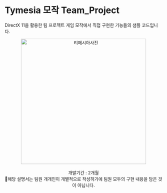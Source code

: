 # Tymesia 모작 Team_Project
DirectX 11을 활용한 팀 프로젝트 게임 모작에서 직접 구현한 기능들의 샘플 코드입니다.

<div align="center">
  <img width="400" alt="티메시아사진" src="https://github.com/user-attachments/assets/df90f11b-ba83-4e05-89e8-303e8f67f96d" /> <br><br>
  개발기간 : 2개월 <br>
  📌해당 설명서는 팀원 개개인이 개별적으로 작성하기에 팀원 모두의 구현 내용을 담은 것이 아닙니다. <br>
</div>
